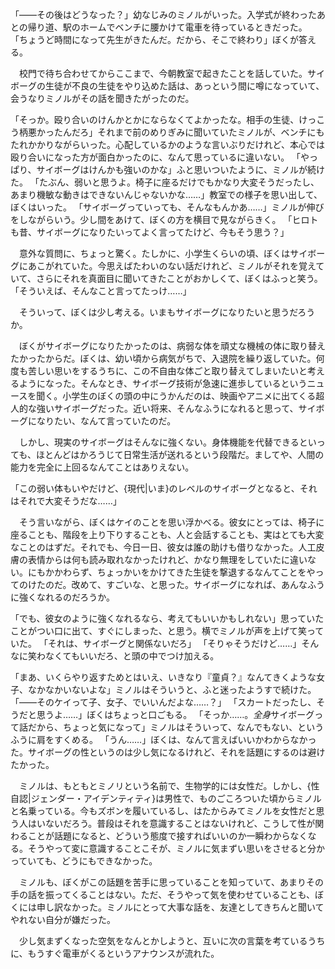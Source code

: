 「――その後はどうなった？」幼なじみのミノルがいった。入学式が終わったあとの帰り道、駅のホームでベンチに腰かけて電車を待っているときだった。
「ちょうど時間になって先生がきたんだ。だから、そこで終わり」ぼくが答える。

　校門で待ち合わせてからここまで、今朝教室で起きたことを話していた。サイボーグの生徒が不良の生徒をやり込めた話は、あっという間に噂になっていて、会うなりミノルがその話を聞きたがったのだ。

「そっか。殴り合いのけんかとかにならなくてよかったな。相手の生徒、けっこう柄悪かったんだろ」それまで前のめりぎみに聞いていたミノルが、ベンチにもたれかかりながらいった。心配しているかのような言いぶりだけれど、本心では殴り合いになった方が面白かったのに、なんて思っているに違いない。
「やっぱり、サイボーグはけんかも強いのかな」ふと思いついたように、ミノルが続けた。
「たぶん、弱いと思うよ。椅子に座るだけでもかなり大変そうだったし、あまり機敏な動きはできないんじゃないかな……」教室での様子を思い出して、ぼくはいった。
「サイボーグっていっても、そんなもんかあ……」ミノルが伸びをしながらいう。少し間をあけて、ぼくの方を横目で見ながらきく。
「ヒロトも昔、サイボーグになりたいってよく言ってたけど、今もそう思う？」

　意外な質問に、ちょっと驚く。たしかに、小学生くらいの頃、ぼくはサイボーグにあこがれていた。今思えばたわいのない話だけれど、ミノルがそれを覚えていて、さらにそれを真面目に聞いてきたことがおかしくて、ぼくはふっと笑う。
「そういえば、そんなこと言ってたっけ……」

　そういって、ぼくは少し考える。いまもサイボーグになりたいと思うだろうか。

　ぼくがサイボーグになりたかったのは、病弱な体を頑丈な機械の体に取り替えたかったからだ。ぼくは、幼い頃から病気がちで、入退院を繰り返していた。何度も苦しい思いをするうちに、この不自由な体ごと取り替えてしまいたいと考えるようになった。そんなとき、サイボーグ技術が急速に進歩しているというニュースを聞く。小学生のぼくの頭の中にうかんだのは、映画やアニメに出てくる超人的な強いサイボーグだった。近い将来、そんなふうになれると思って、サイボーグになりたい、なんて言っていたのだ。

　しかし、現実のサイボーグはそんなに強くない。身体機能を代替できるといっても、ほとんどはかろうじて日常生活が送れるという段階だ。ましてや、人間の能力を完全に上回るなんてことはありえない。

「この弱い体もいやだけど、{現代|いま}のレベルのサイボーグとなると、それはそれで大変そうだな……」

　そう言いながら、ぼくはケイのことを思い浮かべる。彼女にとっては、椅子に座ることも、階段を上り下りすることも、人と会話することも、実はとても大変なことのはずだ。それでも、今日一日、彼女は誰の助けも借りなかった。人工皮膚の表情からは何も読み取れなかったけれど、かなり無理をしていたに違いない。にもかかわらず、ちょっかいをかけてきた生徒を撃退するなんてことをやってのけたのだ。改めて、すごいな、と思った。サイボーグになれば、あんなふうに強くなれるのだろうか。

「でも、彼女のように強くなれるなら、考えてもいいかもしれない」思っていたことがつい口に出て、すぐにしまった、と思う。横でミノルが声を上げて笑っていた。
「それは、サイボーグと関係ないだろ」
「そりゃそうだけど……」そんなに笑わなくてもいいだろ、と頭の中でつけ加える。

「まあ、いくらやり返すためとはいえ、いきなり『童貞？』なんてきくような女子、なかなかいないよな」ミノルはそういうと、ふと迷ったようすで続けた。
「――そのケイって子、女子、でいいんだよな……？」
「スカートだったし、そうだと思うよ……」ぼくはちょっと口ごもる。
「そっか……。*全身*サイボーグって話だから、ちょっと気になって」ミノルはそういって、なんでもない、というふうに肩をすくめる。
「うん……」ぼくは、なんて言えばいいかわからなかった。サイボーグの性というのは少し気になるけれど、それを話題にするのは避けたかった。

　ミノルは、もともとミノリという名前で、生物学的には女性だ。しかし、{性自認|ジェンダー・アイデンティティ}は男性で、ものごころついた頃からミノルと名乗っている。今もズボンを履いているし、はたからみてミノルを女性だと思う人はいないだろう。普段はそれを意識することはないけれど、こうして性が関わることが話題になると、どういう態度で接すればいいのか一瞬わからなくなる。そうやって変に意識することこそが、ミノルに気まずい思いをさせると分かっていても、どうにもできなかった。

　ミノルも、ぼくがこの話題を苦手に思っていることを知っていて、あまりその手の話を振ってくることはない。ただ、そうやって気を使わせていることも、ぼくには申し訳なかった。ミノルにとって大事な話を、友達としてきちんと聞いてやれない自分が嫌だった。

　少し気まずくなった空気をなんとかしようと、互いに次の言葉を考ているうちに、もうすぐ電車がくるというアナウンスが流れた。
